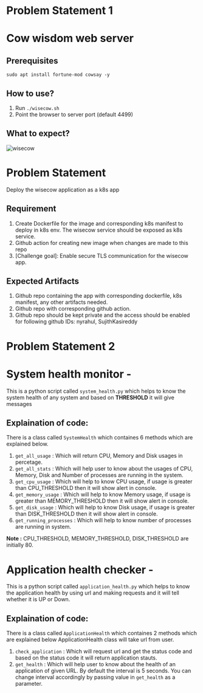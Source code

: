 
# Problem Statement 1
# Cow wisdom web server

## Prerequisites

```
sudo apt install fortune-mod cowsay -y
```

## How to use?

1. Run `./wisecow.sh`
2. Point the browser to server port (default 4499)

## What to expect?
![wisecow](https://github.com/nyrahul/wisecow/assets/9133227/8d6bfde3-4a5a-480e-8d55-3fef60300d98)

# Problem Statement
Deploy the wisecow application as a k8s app

## Requirement
1. Create Dockerfile for the image and corresponding k8s manifest to deploy in k8s env. The wisecow service should be exposed as k8s service.
2. Github action for creating new image when changes are made to this repo
3. [Challenge goal]: Enable secure TLS communication for the wisecow app.

## Expected Artifacts
1. Github repo containing the app with corresponding dockerfile, k8s manifest, any other artifacts needed.
2. Github repo with corresponding github action.
3. Github repo should be kept private and the access should be enabled for following github IDs: nyrahul, SujithKasireddy

# Problem Statement 2
# System health monitor - 
This is a python script called `system_health.py` which helps to know the system health of any system and based on **THRESHOLD** it will give messages

## Explaination of code:
There is a class called `SystemHealth` which containes 6 methods which are explained below.
1. `get_all_usage` : Which will return CPU, Memory and Disk usages in percetage.
2. `get_all_stats` : Which will help user to know about the usages of CPU, Memory, Disk and Number of processes are running in the system.
3. `get_cpu_usage` : Which will help to know CPU usage, if usage is greater than CPU_THRESHOLD then it will show alert in console.
4. `get_memory_usage` : Which will help to know Memory usage, if usage is greater than MEMORY_THRESHOLD then it will show alert in console.
5. `get_disk_usage` : Which will help to know Disk usage, if usage is greater than DISK_THRESHOLD then it will show alert in console.
6. `get_running_processes` : Which will help to know number of processes are running in system.

**Note :** CPU_THRESHOLD, MEMORY_THRESHOLD, DISK_THRESHOLD are initially 80.

# Application health checker - 
This is a python script called `application_health.py` which helps to know the application health by using url and making requests and it will tell whether it is UP or Down.

## Explaination of code:
There is a class called `ApplicationHealth` which containes 2 methods which are explained below ApplicationHealth class will take url from user.
1. `check_application` : Which will request url and get the status code and based on the status code it will return application stauts.
2. `get_health` : Which will help user to know about the health of an application of given URL. By default the interval is 5 seconds. You can change interval accordingly by passing value in `get_health` as a parameter.